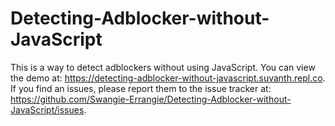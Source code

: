 # Detecting-Adblocker-without-JavaScript
This is a way to detect adblockers without using JavaScript. You can view the demo at: https://detecting-adblocker-without-javascript.suvanth.repl.co.
If you find an issues, please report them to the issue tracker at: https://github.com/Swangie-Errangie/Detecting-Adblocker-without-JavaScript/issues.




